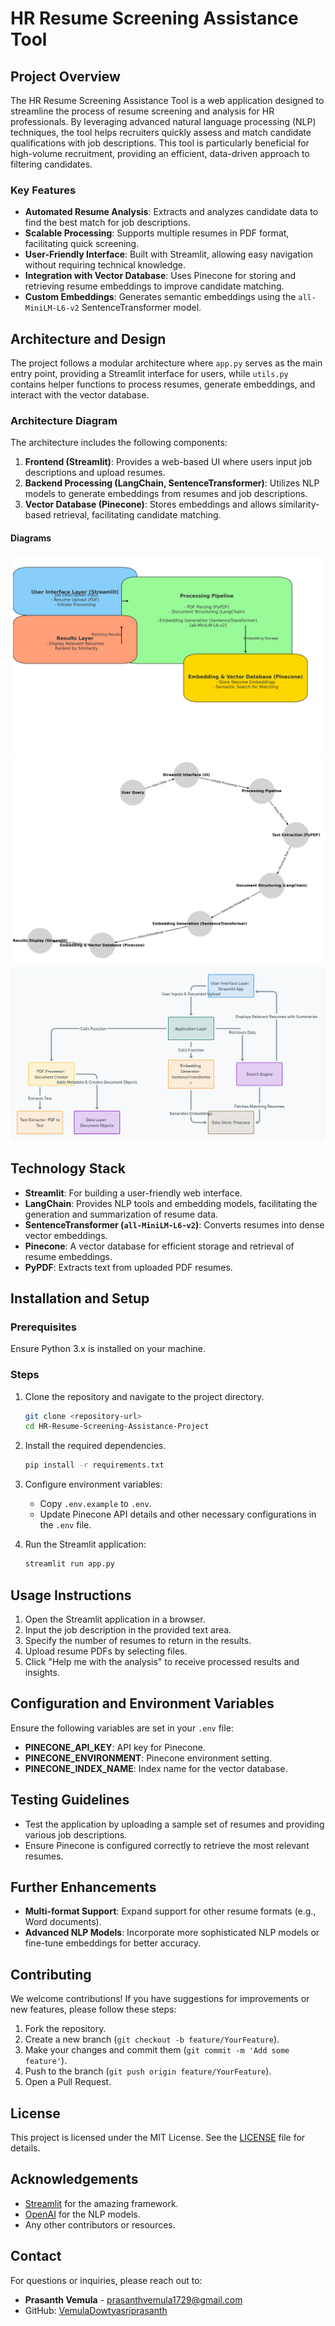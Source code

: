 
# HR Resume Screening Assistance Tool

## Project Overview

The HR Resume Screening Assistance Tool is a web application designed to streamline the process of resume screening and analysis for HR professionals. By leveraging advanced natural language processing (NLP) techniques, the tool helps recruiters quickly assess and match candidate qualifications with job descriptions. This tool is particularly beneficial for high-volume recruitment, providing an efficient, data-driven approach to filtering candidates.

### Key Features
- **Automated Resume Analysis**: Extracts and analyzes candidate data to find the best match for job descriptions.
- **Scalable Processing**: Supports multiple resumes in PDF format, facilitating quick screening.
- **User-Friendly Interface**: Built with Streamlit, allowing easy navigation without requiring technical knowledge.
- **Integration with Vector Database**: Uses Pinecone for storing and retrieving resume embeddings to improve candidate matching.
- **Custom Embeddings**: Generates semantic embeddings using the `all-MiniLM-L6-v2` SentenceTransformer model.

## Architecture and Design

The project follows a modular architecture where `app.py` serves as the main entry point, providing a Streamlit interface for users, while `utils.py` contains helper functions to process resumes, generate embeddings, and interact with the vector database.

### Architecture Diagram
The architecture includes the following components:
1. **Frontend (Streamlit)**: Provides a web-based UI where users input job descriptions and upload resumes.
2. **Backend Processing (LangChain, SentenceTransformer)**: Utilizes NLP models to generate embeddings from resumes and job descriptions.
3. **Vector Database (Pinecone)**: Stores embeddings and allows similarity-based retrieval, facilitating candidate matching.

#### Diagrams


![Professional Architecture Overview](professional.jpg) <!-- Main architecture overview -->
![Minimalistic Flow Diagram](professional2.jpg) <!-- Workflow diagram -->
![Detailed Workflow](Flow%20image.png) <!-- Recently created detailed workflow diagram -->

## Technology Stack

- **Streamlit**: For building a user-friendly web interface.
- **LangChain**: Provides NLP tools and embedding models, facilitating the generation and summarization of resume data.
- **SentenceTransformer (`all-MiniLM-L6-v2`)**: Converts resumes into dense vector embeddings.
- **Pinecone**: A vector database for efficient storage and retrieval of resume embeddings.
- **PyPDF**: Extracts text from uploaded PDF resumes.

## Installation and Setup

### Prerequisites
Ensure Python 3.x is installed on your machine.

### Steps

1. Clone the repository and navigate to the project directory.
   ```bash
   git clone <repository-url>
   cd HR-Resume-Screening-Assistance-Project
   ```

2. Install the required dependencies.
   ```bash
   pip install -r requirements.txt
   ```

3. Configure environment variables:
   - Copy `.env.example` to `.env`.
   - Update Pinecone API details and other necessary configurations in the `.env` file.

4. Run the Streamlit application:
   ```bash
   streamlit run app.py
   ```

## Usage Instructions

1. Open the Streamlit application in a browser.
2. Input the job description in the provided text area.
3. Specify the number of resumes to return in the results.
4. Upload resume PDFs by selecting files.
5. Click "Help me with the analysis" to receive processed results and insights.

## Configuration and Environment Variables

Ensure the following variables are set in your `.env` file:

- **PINECONE_API_KEY**: API key for Pinecone.
- **PINECONE_ENVIRONMENT**: Pinecone environment setting.
- **PINECONE_INDEX_NAME**: Index name for the vector database.

## Testing Guidelines

- Test the application by uploading a sample set of resumes and providing various job descriptions.
- Ensure Pinecone is configured correctly to retrieve the most relevant resumes.

## Further Enhancements

- **Multi-format Support**: Expand support for other resume formats (e.g., Word documents).
- **Advanced NLP Models**: Incorporate more sophisticated NLP models or fine-tune embeddings for better accuracy.

## Contributing

We welcome contributions! If you have suggestions for improvements or new features, please follow these steps:
1. Fork the repository.
2. Create a new branch (`git checkout -b feature/YourFeature`).
3. Make your changes and commit them (`git commit -m 'Add some feature'`).
4. Push to the branch (`git push origin feature/YourFeature`).
5. Open a Pull Request.

## License

This project is licensed under the MIT License. See the [LICENSE](LICENSE) file for details.

## Acknowledgements

- [Streamlit](https://streamlit.io/) for the amazing framework.
- [OpenAI](https://openai.com/) for the NLP models.
- Any other contributors or resources.

## Contact

For questions or inquiries, please reach out to:
- **Prasanth Vemula** - [prasanthvemula1729@gmail.com](mailto:prasanthvemula1729@gmail.com)
- GitHub: [VemulaDowtyasriprasanth](https://github.com/VemulaDowtyasriprasanth)
